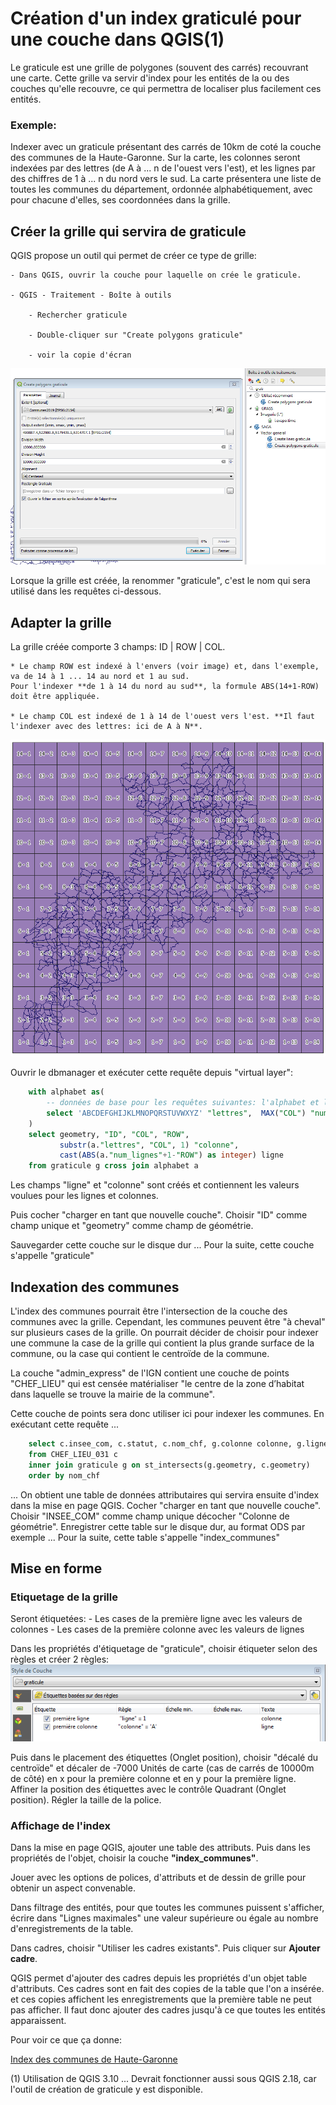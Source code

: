 # Création d'un index graticulé pour une couche dans QGIS(1)

Le graticule est une grille de polygones (souvent des carrés) recouvrant une carte.
Cette grille va servir d'index pour les entités de la ou des couches qu'elle recouvre, ce qui permettra de localiser plus facilement ces entités.

### Exemple:
Indexer avec un graticule présentant des carrés de 10km de coté la couche des communes de la Haute-Garonne.
Sur la carte, les colonnes seront indexées par des lettres (de A à ... n de l'ouest vers l'est), et les lignes par des chiffres de 1 à ... n du nord vers le sud.
La carte présentera une liste de toutes les communes du département, ordonnée alphabétiquement, avec pour chacune d'elles, ses coordonnées dans la grille.

## Créer la grille qui servira de graticule
QGIS propose un outil qui permet de créer ce type de grille:

    - Dans QGIS, ouvrir la couche pour laquelle on crée le graticule.
    
    - QGIS - Traitement - Boîte à outils
    
        - Rechercher graticule
        
        - Double-cliquer sur "Create polygons graticule"
        
        - voir la copie d'écran
        
![Options de l'outil "Create polygons graticule"](images/outil_graticule.PNG)
        
Lorsque la grille est créée, la renommer "graticule", c'est le nom qui sera utilisé dans les requêtes ci-dessous.
        
## Adapter la grille 
La grille créée comporte 3 champs: ID | ROW | COL.

    * Le champ ROW est indexé à l'envers (voir image) et, dans l'exemple, va de 14 à 1 ... 14 au nord et 1 au sud. 
    Pour l'indexer **de 1 à 14 du nord au sud**, la formule ABS(14+1-ROW) doit être appliquée.
    
    * Le champ COL est indexé de 1 à 14 de l'ouest vers l'est. **Il faut l'indexer avec des lettres: ici de A à N**.
    
![Grille créée par l'outil "Create polygons graticule"](images/grille_creee.PNG)
    
    
Ouvrir le dbmanager et exécuter cette requête depuis "virtual layer":
```sql
    with alphabet as(
        -- données de base pour les requêtes suivantes: l'alphabet et l'index max des lignes
        select 'ABCDEFGHIJKLMNOPQRSTUVWXYZ' "lettres",  MAX("COL") "num_lignes" FROM graticule
    )
    select geometry, "ID", "COL", "ROW",  
           substr(a."lettres", "COL", 1) "colonne", 
           cast(ABS(a."num_lignes"+1-"ROW") as integer) ligne
    from graticule g cross join alphabet a
```
Les champs "ligne" et "colonne" sont créés et contiennent les valeurs voulues pour les lignes et colonnes.

Puis cocher "charger en tant que nouvelle couche".
Choisir "ID" comme champ unique et "geometry" comme champ de géométrie.

Sauvegarder cette couche sur le disque dur ... Pour la suite, cette couche s'appelle "graticule"

## Indexation des communes
L'index des communes pourrait être l'intersection de la couche des communes avec la grille.
Cependant, les communes peuvent être "à cheval" sur plusieurs cases de la grille.
On pourrait décider de choisir pour indexer une commune la case de la grille qui contient la plus grande surface de la commune, ou la case qui contient le centroïde de la commune.

La couche "admin_express" de l'IGN contient une couche de points "CHEF_LIEU" qui est censée matérialiser "le centre de la zone d’habitat dans laquelle se trouve la mairie de la commune".

Cette couche de points sera donc utiliser ici pour indexer les communes. 
En exécutant cette requête ...
```sql
    select c.insee_com, c.statut, c.nom_chf, g.colonne colonne, g.ligne ligne
    from CHEF_LIEU_031 c
    inner join graticule g on st_intersects(g.geometry, c.geometry)
    order by nom_chf
```
... On obtient une table de données attributaires qui servira ensuite d'index dans la mise en page QGIS.
Cocher "charger en tant que nouvelle couche".
Choisir "INSEE_COM" comme champ unique décocher "Colonne de géométrie".
Enregistrer cette table sur le disque dur, au format ODS par exemple ... Pour la suite, cette table s'appelle "index_communes"

## Mise en forme
### Etiquetage de la grille
Seront étiquetées:
    - Les cases de la première ligne avec les valeurs de colonnes
    - Les cases de la première colonne avec les valeurs de lignes


Dans les propriétés d'étiquetage de "graticule", choisir étiqueter selon des règles et créer 2 règles:
![Règles des étiquettes"](images/regles_etiquettes.PNG)

Puis dans le placement des étiquettes (Onglet position), choisir "décalé du centroïde" et 
décaler de -7000 Unités de carte (cas de carrés de 10000m de côté) en x pour la première colonne et en y pour la première ligne.
Affiner la position des étiquettes avec le contrôle Quadrant (Onglet position).
Régler la taille de la police.



### Affichage de l'index
Dans la mise en page QGIS, ajouter une table des attributs. Puis dans les propriétés de l'objet, choisir la couche **"index_communes"**.

Jouer avec les options de polices, d'attributs et de dessin de grille pour obtenir un aspect convenable.

Dans filtrage des entités, pour que toutes les communes puissent s'afficher, écrire dans "Lignes maximales" une valeur supérieure ou égale au nombre d'enregistrements de la table.

Dans cadres, choisir "Utiliser les cadres existants". Puis cliquer sur **Ajouter cadre**.

QGIS permet d'ajouter des cadres depuis les propriétés d'un objet table d'attributs. Ces cadres sont en fait des copies de la table que l'on a insérée. et ces copies affichent les enregistrements que la première table ne peut pas afficher.
Il faut donc ajouter des cadres jusqu'à ce que toutes les entités apparaissent.


Pour voir ce que ça donne:

[Index des communes de Haute-Garonne](https://github.com/loicbcn/graticule/blob/master/images/index_communes.png?raw=true)


(1) Utilisation de QGIS 3.10 ... Devrait fonctionner aussi sous QGIS 2.18, car l'outil de création de graticule y est disponible.



















